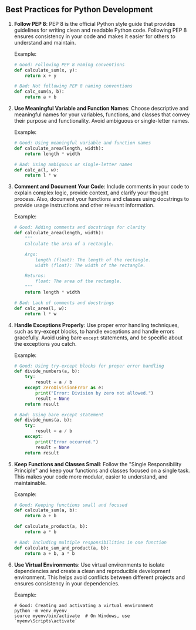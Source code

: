 
## Best Practices for Python Development

1. **Follow PEP 8**: PEP 8 is the official Python style guide that provides guidelines for writing clean and readable Python code. Following PEP 8 ensures consistency in your code and makes it easier for others to understand and maintain.

    Example:
    ```python
    # Good: Following PEP 8 naming conventions
    def calculate_sum(x, y):
        return x + y

    # Bad: Not following PEP 8 naming conventions
    def calc_sum(a, b):
        return a + b
    ```

2. **Use Meaningful Variable and Function Names**: Choose descriptive and meaningful names for your variables, functions, and classes that convey their purpose and functionality. Avoid ambiguous or single-letter names.

    Example:
    ```python
    # Good: Using meaningful variable and function names
    def calculate_area(length, width):
        return length * width

    # Bad: Using ambiguous or single-letter names
    def calc_a(l, w):
        return l * w
    ```

3. **Comment and Document Your Code**: Include comments in your code to explain complex logic, provide context, and clarify your thought process. Also, document your functions and classes using docstrings to provide usage instructions and other relevant information.

    Example:
    ```python
    # Good: Adding comments and docstrings for clarity
    def calculate_area(length, width):
        """
        Calculate the area of a rectangle.

        Args:
            length (float): The length of the rectangle.
            width (float): The width of the rectangle.

        Returns:
            float: The area of the rectangle.
        """
        return length * width

    # Bad: Lack of comments and docstrings
    def calc_area(l, w):
        return l * w
    ```

4. **Handle Exceptions Properly**: Use proper error handling techniques, such as try-except blocks, to handle exceptions and handle errors gracefully. Avoid using bare `except` statements, and be specific about the exceptions you catch.

    Example:
    ```python
    # Good: Using try-except blocks for proper error handling
    def divide_numbers(a, b):
        try:
            result = a / b
        except ZeroDivisionError as e:
            print("Error: Division by zero not allowed.")
            result = None
        return result

    # Bad: Using bare except statement
    def divide_nums(a, b):
        try:
            result = a / b
        except:
            print("Error occurred.")
            result = None
        return result
    ```

5. **Keep Functions and Classes Small**: Follow the "Single Responsibility Principle" and keep your functions and classes focused on a single task. This makes your code more modular, easier to understand, and maintainable.

    Example:
    ```python
    # Good: Keeping functions small and focused
    def calculate_sum(a, b):
        return a + b

    def calculate_product(a, b):
        return a * b

    # Bad: Including multiple responsibilities in one function
    def calculate_sum_and_product(a, b):
        return a + b, a * b
    ```

6. **Use Virtual Environments**: Use virtual environments to isolate dependencies and create a clean and reproducible development environment. This helps avoid conflicts between different projects and ensures consistency in your dependencies.

    Example:
    ```
    # Good: Creating and activating a virtual environment
    python -m venv myenv
    source myenv/bin/activate  # On Windows, use `myenv\Scripts\activate`
    ```

